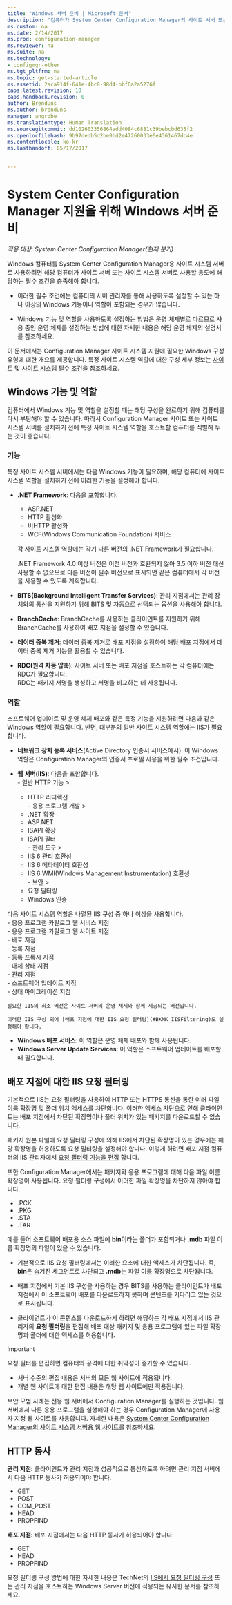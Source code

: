 ```yaml
---
title: "Windows 서버 준비 | Microsoft 문서"
description: "컴퓨터가 System Center Configuration Manager의 사이트 서버 또는 사이트 시스템 서버를 사용하기 위한 필수 조건을 충족하는지 확인합니다."
ms.custom: na
ms.date: 2/14/2017
ms.prod: configuration-manager
ms.reviewer: na
ms.suite: na
ms.technology:
- configmgr-other
ms.tgt_pltfrm: na
ms.topic: get-started-article
ms.assetid: 2aca914f-641e-4bc8-98d4-bbf0a2a5276f
caps.latest.revision: 10
caps.handback.revision: 0
author: Brenduns
ms.author: brenduns
manager: angrobe
ms.translationtype: Human Translation
ms.sourcegitcommit: dd102603356864add4084c6881c39bebcbd635f2
ms.openlocfilehash: 9b97dedb5d2be0bd2e47260033e6e4361467dc4e
ms.contentlocale: ko-kr
ms.lasthandoff: 05/17/2017


---
```

# <a name="prepare-windows-servers-to-support-system-center-configuration-manager"></a>System Center Configuration Manager 지원을 위해 Windows 서버 준비

*적용 대상: System Center Configuration Manager(현재 분기)*

Windows 컴퓨터를 System Center Configuration Manager용 사이트 시스템 서버로 사용하려면 해당 컴퓨터가 사이트 서버 또는 사이트 시스템 서버로 사용할 용도에 해당하는 필수 조건을 충족해야 합니다.  

-   이러한 필수 조건에는 컴퓨터의 서버 관리자를 통해 사용하도록 설정할 수 있는 하나 이상의 Windows 기능이나 역할이 포함되는 경우가 많습니다.  

-   Windows 기능 및 역할을 사용하도록 설정하는 방법은 운영 체제별로 다르므로 사용 중인 운영 체제를 설정하는 방법에 대한 자세한 내용은 해당 운영 체제의 설명서를 참조하세요.  

이 문서에서는 Configuration Manager 사이트 시스템 지원에 필요한 Windows 구성 유형에 대한 개요를 제공합니다. 특정 사이트 시스템 역할에 대한 구성 세부 정보는 [사이트 및 사이트 시스템 필수 조건](/sccm/core/plan-design/configs/site-and-site-system-prerequisites)을 참조하세요.

##  <a name="BKMK_WinFeatures"></a> Windows 기능 및 역할  
 컴퓨터에서 Windows 기능 및 역할을 설정할 때는 해당 구성을 완료하기 위해 컴퓨터를 다시 부팅해야 할 수 있습니다. 따라서 Configuration Manager 사이트 또는 사이트 시스템 서버를 설치하기 전에 특정 사이트 시스템 역할을 호스트할 컴퓨터를 식별해 두는 것이 좋습니다.
### <a name="features"></a>기능  
 특정 사이트 시스템 서버에서는 다음 Windows 기능이 필요하며, 해당 컴퓨터에 사이트 시스템 역할을 설치하기 전에 이러한 기능을 설정해야 합니다.  

-   **.NET Framework**: 다음을 포함합니다.  

    -   ASP.NET  
    -   HTTP 활성화  
    -   비HTTP 활성화  
    -   WCF(Windows Communication Foundation) 서비스  

    각 사이트 시스템 역할에는 각기 다른 버전의 .NET Framework가 필요합니다.  

    .NET Framework 4.0 이상 버전은 이전 버전과 호환되지 않아 3.5 이하 버전 대신 사용할 수 없으므로 다른 버전이 필수 버전으로 표시되면 같은 컴퓨터에서 각 버전을 사용할 수 있도록 계획합니다.  

-   **BITS(Background Intelligent Transfer Services)**: 관리 지점에서는 관리 장치와의 통신을 지원하기 위해 BITS 및 자동으로 선택되는 옵션을 사용해야 합니다.  

-   **BranchCache**: BranchCache를 사용하는 클라이언트를 지원하기 위해 BranchCache를 사용하여 배포 지점을 설정할 수 있습니다.  

-   **데이터 중복 제거**: 데이터 중복 제거로 배포 지점을 설정하여 해당 배포 지점에서 데이터 중복 제거 기능을 활용할 수 있습니다.  

-   **RDC(원격 차등 압축)**: 사이트 서버 또는 배포 지점을 호스트하는 각 컴퓨터에는 RDC가 필요합니다.   
    RDC는 패키지 서명을 생성하고 서명을 비교하는 데 사용됩니다.  

### <a name="roles"></a>역할  
 소프트웨어 업데이트 및 운영 체제 배포와 같은 특정 기능을 지원하려면 다음과 같은 Windows 역할이 필요합니다. 반면, 대부분의 일반 사이트 시스템 역할에는 IIS가 필요합니다.  

 -   **네트워크 장치 등록 서비스**(Active Directory 인증서 서비스에서): 이 Windows 역할은 Configuration Manager의 인증서 프로필 사용을 위한 필수 조건입니다.  

 -   **웹 서버(IIS)**: 다음을 포함합니다.  
    -   일반 HTTP 기능 >  
        -   HTTP 리디렉션  
    -   응용 프로그램 개발 >  
        -   .NET 확장  
        -   ASP.NET  
        -   ISAPI 확장  
        -   ISAPI 필터  
    -   관리 도구 >  
        -   IIS 6 관리 호환성  
        -   IIS 6 메타데이터 호환성  
        -   IIS 6 WMI(Windows Management Instrumentation) 호환성  
    -   보안 >  
        -   요청 필터링  
        -   Windows 인증  

 다음 사이트 시스템 역할은 나열된 IIS 구성 중 하나 이상을 사용합니다.  
    -   응용 프로그램 카탈로그 웹 서비스 지점  
    -   응용 프로그램 카탈로그 웹 사이트 지점  
    -   배포 지점  
    -   등록 지점  
    -   등록 프록시 지점  
    -   대체 상태 지점  
    -   관리 지점  
    -   소프트웨어 업데이트 지점  
    -   상태 마이그레이션 지점     

    필요한 IIS의 최소 버전은 사이트 서버의 운영 체제와 함께 제공되는 버전입니다.  

    이러한 IIS 구성 외에 [배포 지점에 대한 IIS 요청 필터링](#BKMK_IISFiltering)도 설정해야 합니다.  

-   **Windows 배포 서비스**: 이 역할은 운영 체제 배포와 함께 사용됩니다.  
-   **Windows Server Update Services**: 이 역할은 소프트웨어 업데이트를 배포할 때 필요합니다.  

##  <a name="BKMK_IISFiltering"></a> 배포 지점에 대한 IIS 요청 필터링  
 기본적으로 IIS는 요청 필터링을 사용하여 HTTP 또는 HTTPS 통신을 통한 여러 파일 이름 확장명 및 폴더 위치 액세스를 차단합니다. 이러한 액세스 차단으로 인해 클라이언트는 배포 지점에서 차단된 확장명이나 폴더 위치가 있는 패키지를 다운로드할 수 없습니다.  

 패키지 원본 파일에 요청 필터링 구성에 의해 IIS에서 차단된 확장명이 있는 경우에는 해당 확장명을 허용하도록 요청 필터링을 설정해야 합니다. 이렇게 하려면 배포 지점 컴퓨터의 IIS 관리자에서 [요청 필터링 기능을 편집](https://technet.microsoft.com/library/hh831621.aspx) 합니다.  

 또한 Configuration Manager에서는 패키지와 응용 프로그램에 대해 다음 파일 이름 확장명이 사용됩니다. 요청 필터링 구성에서 이러한 파일 확장명을 차단하지 않아야 합니다.  

-   .PCK  
-   .PKG  
-   .STA  
-   .TAR  

예를 들어 소프트웨어 배포용 소스 파일에 **bin**이라는 폴더가 포함되거나 **.mdb** 파일 이름 확장명의 파일이 있을 수 있습니다.  

-   기본적으로 IIS 요청 필터링에서는 이러한 요소에 대한 액세스가 차단됩니다. 즉, **bin**은 숨겨진 세그먼트로 차단되고 **.mdb**는 파일 이름 확장명으로 차단됩니다.  

-   배포 지점에서 기본 IIS 구성을 사용하는 경우 BITS를 사용하는 클라이언트가 배포 지점에서 이 소프트웨어 배포를 다운로드하지 못하며 콘텐츠를 기다리고 있는 것으로 표시됩니다.  

-   클라이언트가 이 콘텐츠를 다운로드하게 하려면 해당하는 각 배포 지점에서 IIS 관리자의 **요청 필터링**을 편집해 배포 대상 패키지 및 응용 프로그램에 있는 파일 확장명과 폴더에 대한 액세스를 허용합니다.  

> [!IMPORTANT]  
>  요청 필터를 편집하면 컴퓨터의 공격에 대한 취약성이 증가할 수 있습니다.  
>   
>  -   서버 수준의 편집 내용은 서버의 모든 웹 사이트에 적용됩니다.  
> -   개별 웹 사이트에 대한 편집 내용은 해당 웹 사이트에만 적용됩니다.  
>   
>  보안 모범 사례는 전용 웹 서버에서 Configuration Manager를 실행하는 것입니다. 웹 서버에서 다른 응용 프로그램을 실행해야 하는 경우 Configuration Manager에 사용자 지정 웹 사이트를 사용합니다. 자세한 내용은 [System Center Configuration Manager의 사이트 시스템 서버용 웹 사이트](../../../core/plan-design/network/websites-for-site-system-servers.md)를 참조하세요.  

## <a name="http-verbs"></a>HTTP 동사
**관리 지점:** 클라이언트가 관리 지점과 성공적으로 통신하도록 하려면 관리 지점 서버에서 다음 HTTP 동사가 허용되어야 합니다.  
 - GET
 - POST
 - CCM_POST
 - HEAD
 - PROPFIND

**배포 지점:** 배포 지점에서는 다음 HTTP 동사가 허용되어야 합니다.
 - GET
 - HEAD
 - PROPFIND

요청 필터링 구성 방법에 대한 자세한 내용은 TechNet의 [IIS에서 요청 필터링 구성](https://technet.microsoft.com/library/hh831621.aspx#Verbs) 또는 관리 지점을 호스트하는 Windows Server 버전에 적용되는 유사한 문서를 참조하세요.


